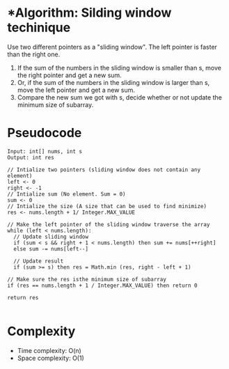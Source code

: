 # *Algorithm: Silding window techinique
Use two different pointers as a "sliding window". The left pointer is faster than the right one.
1. If the sum of the numbers in the sliding window is smaller than s, move the right pointer and get a new sum.
2. Or, if the sum of the numbers in the sliding window is larger than s, move the left pointer and get a new sum.
3. Compare the new sum we got with s, decide whether or not update the minimum size of subarray.
# Pseudocode
```
Input: int[] nums, int s
Output: int res

// Intialize two pointers (sliding window does not contain any element)
left <- 0
right <- -1
// Intialize sum (No element. Sum = 0)
sum <- 0
// Intialize the size (A size that can be used to find minimize)
res <- nums.length + 1/ Integer.MAX_VALUE 

// Make the left pointer of the sliding window traverse the array
while (left < nums.length):
  // Update sliding window
  if (sum < s && right + 1 < nums.length) then sum += nums[++right]
  else sum -= nums[left--]
  
  // Update result
  if (sum >= s) then res = Math.min (res, right - left + 1)
  
// Make sure the res isthe minimum size of subarray
if (res == nums.length + 1 / Integer.MAX_VALUE) then return 0

return res
  
```
# Complexity
- Time complexity: O(n)
- Space complexity: O(1)
